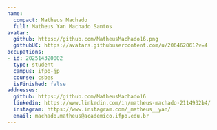 ```yaml
---
name:
  compact: Matheus Machado
  full: Matheus Yan Machado Santos
avatar:
  github: https://github.com/MatheusMachado16.png
  githubUC: https://avatars.githubusercontent.com/u/206462061?v=4
occupations:
- id: 202514320002
  type: student
  campus: ifpb-jp
  course: csbes
  isFinished: false
addresses:
  github: https://github.com/MatheusMachado16
  linkedin: https://www.linkedin.com/in/matheus-machado-2114932b4/
  instagram: https://www.instagram.com/_matheus__yan/
  email: machado.matheus@academico.ifpb.edu.br
---
```

